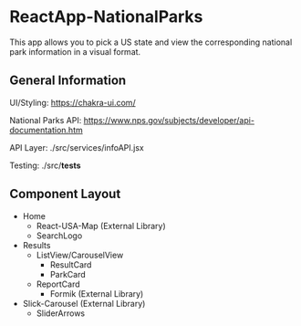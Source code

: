 # ReactApp-NationalParks

This app allows you to pick a US state and view the corresponding national park information in a visual format.

## General Information

UI/Styling: https://chakra-ui.com/

National Parks API: https://www.nps.gov/subjects/developer/api-documentation.htm

API Layer: ./src/services/infoAPI.jsx

Testing: ./src/__tests__

## Component Layout

* Home
  * React-USA-Map (External Library)
  * SearchLogo 
* Results
  * ListView/CarouselView 
    * ResultCard
    * ParkCard
  * ReportCard   
    * Formik (External Library)  
* Slick-Carousel (External Library)
  * SliderArrows  


